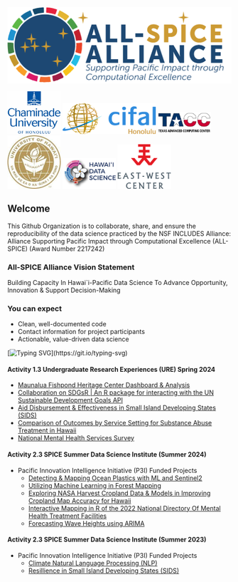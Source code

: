 

<p align="center">
  <img width="600" src="../SpiceLogo1.png">
</p>

<img src="../cuh_logo.png" width="120" /> <img src="../cifal_logo.png" width="210" /> <img src="../tacc_logo.png" width="120" /> <img src="../uh_logo.png" width="120" /> <img src="../hidsi_logo.png" width="120" /> <img src="../east_west_logo.png" width="120" /> 

## Welcome

This Github Organization is to collaborate, share, and ensure the reproducibility of the data science practiced by the NSF INCLUDES Alliance: Alliance Supporting Pacific Impact through Computational Excellence (ALL-SPICE) (Award Number 2217242)

### All-SPICE Alliance Vision Statement

Building Capacity In Hawai`i-Pacific Data Science To Advance Opportunity, Innovation & Support Decision-Making

### You can expect 

  - Clean, well-documented code
  - Contact information for project participants
  - Actionable, value-driven data science


[![Typing SVG](https://readme-typing-svg.demolab.com/?font=Montserrat+Alternates&weight=500&size=50&pause=1000&color=2980B9&center=true&vCenter=true&width=1500&height=120&lines=Click+on+Links+to+Project+Videos,+Data,+and+Code+Below!)](https://git.io/typing-svg) 



#### Activity 1.3 Undergraduate Research Experiences (URE) Spring 2024
- [Maunalua Fishpond Heritage Center Dashboard & Analysis](https://github.com/NSF-ALL-SPICE-Alliance/MFHC)
- [Collaboration on SDGsR | An R package for interacting with the UN Sustainable Development Goals API](https://github.com/DrMattG/SDGsR)
- [Aid Disbursement & Effectiveness in Small Island Developing States (SIDS)](https://github.com/NSF-ALL-SPICE-Alliance/CIFAL-Honolulu-ROI-SIDS)
- [Comparison of Outcomes by Service Setting for Substance Abuse Treatment in Hawaii](https://github.com/NSF-ALL-SPICE-Alliance/CDC-Treatment-ML)
- [National Mental Health Services Survey](https://github.com/kbenozat/MH-NHSS)


#### Activity 2.3 SPICE Summer Data Science Institute (Summer 2024)
- Pacific Innovation Intelligence Initiative (P3I) Funded Projects
  - [Detecting & Mapping Ocean Plastics with ML and Sentinel2](https://github.com/NSF-ALL-SPICE-Alliance/marine-debris-ML)
  - [Utilizing Machine Learning in Forest Mapping](https://github.com/NSF-ALL-SPICE-Alliance/forest-mapping)
  - [Exploring NASA Harvest Cropland Data & Models in Improving Cropland Map Accuracy for Hawaii](https://github.com/NSF-ALL-SPICE-Alliance/cropland-mapping)
  - [Interactive Mapping in R of the 2022 National Directory Of Mental Health Treatment Facilities](https://github.com/NSF-ALL-SPICE-Alliance/geo-facility-ml?tab=readme-ov-file)
  - [Forecasting Wave Heights using ARIMA](https://github.com/NSF-ALL-SPICE-Alliance/arima-wave) 


#### Activity 2.3 SPICE Summer Data Science Institute (Summer 2023)
- Pacific Innovation Intelligence Initiative (P3I) Funded Projects
  - [Climate Natural Language Processing (NLP)](https://github.com/NSF-ALL-SPICE-Alliance/SPICE-P3I-Climate-Health-NLP)
  - [Resillience in Small Island Developing States (SIDS)](https://github.com/NSF-ALL-SPICE-Alliance/SPICE-P3I-SIDS-Resillience)



